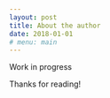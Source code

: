 ```yaml
---
layout: post
title: About the author
date: 2018-01-01
# menu: main
---
```


Work in progress

Thanks for reading!
